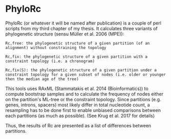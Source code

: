 # PhyloRc

PhyloRc (or whatever it will be named after publication) is a couple of perl scripts from my third chapter of my thesis. It calculates three variants of phylogenetic structure (sensu Müller et al. 2006 (MPE)):
	
	Rc,free: the phylogenetic structure of a given partition (of an alignment) without constraining the topology
	
	Rc,fix: the phylogenetic structure of a given partition with a constraint topology (i.e. a chronogram)
	
	Rc,fix(S): the phylogenetic structure of a given partition under a constraint topology for a given subset of nodes (i.e. older or younger then the median age of the tree)

This tools uses RAxML (Stammatakis et al. 2014 (Bioinformatics)) to compute bootstrap samples and to calculate the frequency of nodes either on the partition's ML-tree or the constraint topology.
Since partitions (e.g. genes, introns, spacers) most likely differ in total nucleotide count, a resampling has to be done first to enable unbiased comparisons between each partitions (as much as possible). (See Krug et al. 2017 for details)

Thus, the results of Rc are presented as a list of differences between partitions.
